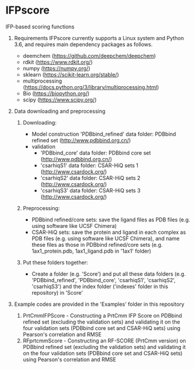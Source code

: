 # IFPscore
IFP-based scoring functions

1. Requirements
   IFPscore currently supports a Linux system and Python 3.6, and requires main dependency packages as follows. 
   - deemchem (https://github.com/deepchem/deepchem)
   - rdkit (https://www.rdkit.org/)
   - numpy (https://numpy.org/)						
   - sklearn (https://scikit-learn.org/stable/)
   - multiprocessing (https://docs.python.org/3/library/multiprocessing.html)
   - Bio (https://biopython.org/)
   - scipy (https://www.scipy.org/)

2. Data downloading and preprocessing
	1) Downloading:		
	   - Model construction
	     'PDBbind_refined' data folder: PDBbind refined set (http://www.pdbbind.org.cn/)	   
	   - validation
	     - 'PDBbind_core' data folder: PDBbind core set (http://www.pdbbind.org.cn/)	   
	     - 'csarhiqS1' data folder: CSAR-HiQ sets 1 (http://www.csardock.org/)
	     - 'csarhiqS2' data folder: CSAR-HiQ sets 2 (http://www.csardock.org/)
	     - 'csarhiqS3' data folder: CSAR-HiQ sets 3 (http://www.csardock.org/)

	2) Preprocessing:	
	   - PDBbind refined/core sets: save the ligand files as PDB files (e.g. using software like UCSF Chimera)	   
	   - CSAR-HiQ sets: save the protein and ligand in each complex as PDB files (e.g. using software like UCSF Chimera), and name these files as those in PDBbind refined/core sets (e.g. 1ax1_protein.pdb, 1ax1_ligand.pdb in '1ax1' folder)
			  
	3) Put these folders together:
	   - Create a folder (e.g. 'Score') and put all these data folders (e.g. 'PDBbind_refined', 'PDBbind_core', 'csarhiqS1', 'csarhiqS2', 'csarhiqS3') and the index folder ('indexes' folder in this repository) in 'Score'
	   
3. Example codes are provided in the 'Examples' folder in this repository
   1) PrtCmmIFPScore - Constructing a PrtCmm IFP Score on PDBbind refined set (excluding the validation sets) and validating it on the four validation sets (PDBbind core set and CSAR-HiQ sets) using Pearson's correlation and RMSE
   2) RFprtcmmScore - Constructing an RF-SCORE (PrtCmm version) on PDBbind refined set (excluding the validation sets) and validating it on the four validation sets (PDBbind core set and CSAR-HiQ sets) using Pearson's correlation and RMSE

